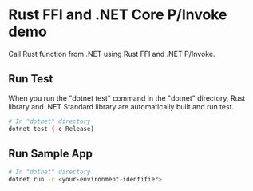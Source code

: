 # Rust FFI and .NET Core P/Invoke demo

Call Rust function from .NET using Rust FFI and .NET P/Invoke.

## Run Test

When you run the "dotnet test" command in the "dotnet" directory, Rust library and .NET Standard library are automatically built and run test.

```sh
# In "dotnet" directory
dotnet test (-c Release)
```

## Run Sample App

```sh
# In "dotnet" directory
dotnet run -r <your-environment-identifier>
```

